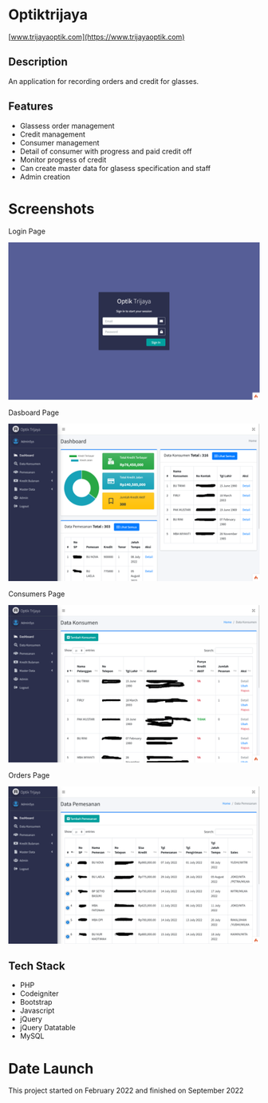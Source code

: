 # Optiktrijaya

[www.trijayaoptik.com](https://www.trijayaoptik.com)

## Description

An application for recording orders and credit for glasses.

## Features

- Glassess order management
- Credit management
- Consumer management
- Detail of consumer with progress and paid credit off
- Monitor progress of credit
- Can create master data for glasess specification and staff
- Admin creation

# Screenshots

Login Page

![Login Page](public/dist/screenshots/login.png)

Dasboard Page

![Login Page](public/dist/screenshots/dashboard.png)

Consumers Page

![Login Page](public/dist/screenshots/consumers.png)

Orders Page

![Login Page](public/dist/screenshots/orders.png)

## Tech Stack

- PHP
- Codeigniter
- Bootstrap
- Javascript
- jQuery
- jQuery Datatable
- MySQL

# Date Launch

This project started on February 2022 and finished on September 2022
